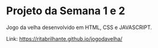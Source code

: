 # Projeto da Semana 1 e 2

Jogo da velha desenvolvido em HTML, CSS e JAVASCRIPT.

Link: https://ritabrilhante.github.io/jogodavelha/


